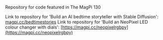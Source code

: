 Repository for code featured in The MagPi 130

Link to repository for 'Build an AI bedtime storyteller with Stable Diffusion': [magpi.cc/bedtimestories](https://magpi.cc/bedtimestories) 
Link to repository for 'Build an NeoPixel LED colour changer with dials': [https://magpi.cc/neopixelrgbpy](https://magpi.cc/neopixelrgbpy) 
